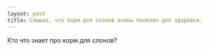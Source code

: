 ```yaml
---
layout: post 
title: Слышал, что корм для слонов очень полезен для здоровья. 
--- 
```

Кто что знает про корм для слонов?